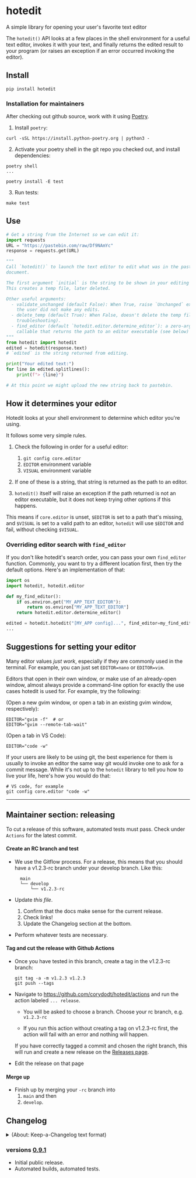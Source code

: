# hotedit

A simple library for opening your user's favorite text editor

The `hotedit()` API looks at a few places in the shell environment for
a useful text editor, invokes it with your text, and finally returns
the edited result to your program (or raises an exception if an error 
occurred invoking the editor). 

## Install

```shell
pip install hotedit
```

### Installation for maintainers

After checking out github source, work with it using [Poetry].

1. Install `poetry`: 
  ```
  curl -sSL https://install.python-poetry.org | python3 -
  ```

2. Activate your poetry shell in the git repo you checked out, and install dependencies:
  ```
  poetry shell
  ...

  poetry install -E test
  ```

3. Run tests:
  ```
  make test
  ```

[poetry]: https://python-poetry.org

## Use

```python
# Get a string from the Internet so we can edit it:
import requests
URL = "https://pastebin.com/raw/Df9NAmYc"
response = requests.get(URL)

"""
Call `hotedit()` to launch the text editor to edit what was in the pastebin
document.

The first argument `initial` is the string to be shown in your editing buffer.
This creates a temp file, later deleted.

Other useful arguments:
  - validate_unchanged (default False): When True, raise `Unchanged` exception when
    the user did not make any edits.
  - delete_temp (default True): When False, doesn't delete the temp file (for 
    troubleshooting).
  - find_editor (default `hotedit.editor.determine_editor`): a zero-argument
    callable that returns the path to an editor executable (see below)
"""
from hotedit import hotedit
edited = hotedit(response.text)
# `edited` is the string returned from editing.

print("Your edited text:")
for line in edited.splitlines():
    print(f"> {line}")

# At this point we might upload the new string back to pastebin.
```

## How it determines your editor

Hotedit looks at your shell environment to determine which editor you're using.

It follows some very simple rules.

1. Check the following in order for a useful editor:
    1. `git config core.editor`
    1. `EDITOR` environment variable
    1. `VISUAL` environment variable

2. If one of these is a string, that string is returned as the path to an editor.

3. `hotedit()` itself will raise an exception if the path returned is not an
   editor executable, but it does not keep trying other options if this happens.

This means if `core.editor` is unset, `$EDITOR` is set to a path that's missing,
and `$VISUAL` is set to a valid path to an editor, `hotedit` will use `$EDITOR`
and fail, without checking `$VISUAL`.

### Overriding editor search with `find_editor`

If you don't like hotedit's search order, you can pass your own `find_editor`
function. Commonly, you want to try a different location first, then try the
default options. Here's an implementation of that:

```python
import os
import hotedit, hotedit.editor

def my_find_editor():
    if os.environ.get("MY_APP_TEXT_EDITOR"):
        return os.environ["MY_APP_TEXT_EDITOR"]
    return hotedit.editor.determine_editor()

edited = hotedit.hotedit("[MY_APP config]...", find_editor=my_find_editor)
...
```


## Suggestions for setting your editor

Many editor values _just work_, especially if they are commonly used in the
terminal. For example, you can just set `EDITOR=nano` or `EDITOR=vim`.

Editors that open in their own window, or make use of an already-open window,
almost always provide a command-line option for exactly the use cases
hotedit is used for. For example, try the following:

(Open a new gvim window, or open a tab in an existing gvim window, respectively):
```
EDITOR="gvim -f"  # or
EDITOR="gvim --remote-tab-wait"
```

(Open a tab in VS Code):
```
EDITOR="code -w"
```

If your users are likely to be using git, the best experience for them is usually
to invoke an editor the same way git would invoke one to ask for a commit
message. While it's not up to the `hotedit` library to tell you how to live your
life, here's how you would do that:

```
# VS code, for example
git config core.editor "code -w"
```

----

## Maintainer section: releasing

To cut a release of this software, automated tests must pass. Check under `Actions` for the latest commit.

#### Create an RC branch and test

- We use the Gitflow process. For a release, this means that you should have a v1.2.3-rc branch under your 
  develop branch. Like this:
  ```
    main  
    └── develop  
        └── v1.2.3-rc
  ```

- Update *this file*.
  
  1. Confirm that the docs make sense for the current release.
  1. Check links!
  1. Update the Changelog section at the bottom.

- Perform whatever tests are necessary.

#### Tag and cut the release with Github Actions

- Once you have tested in this branch, create a tag in the v1.2.3-rc branch:
  ```
  git tag -a -m v1.2.3 v1.2.3
  git push --tags
  ```

- Navigate to https://github.com/corydodt/hotedit/actions and run the action labeled `... release`.

    - You will be asked to choose a branch. Choose your rc branch, e.g. `v1.2.3-rc`

    - If you run this action without creating a tag on v1.2.3-rc first, the action will fail with an error and nothing will happen.

  If you have correctly tagged a commit and chosen the right branch, this will run and create a new release on the [Releases page].

- Edit the release on that page 

#### Merge up

- Finish up by merging your `-rc` branch into 
  1. `main` and then 
  2. `develop`.

## Changelog

<details><summary>(About: Keep-a-Changelog text format)</summary>

The format is based on [Keep a Changelog], and this project adheres to [Semantic
Versioning].
</details>

### versions [0.9.1]

- Initial public release.
- Automated builds, automated tests.


[Unreleased]: https://github.com/corydodt/hotedit/compare/v0.9.1..HEAD
[0.9.1]:        https://github.com/corydodt/hotedit/compare/v0.0..v0.9.1
[0.0]:        https://github.com/corydodt/hotedit/tree/v0.0


[latest release]: https://github.com/corydodt/hotedit/releases/latest

[Releases page]: https://github.com/corydodt/hotedit/releases

[Keep a Changelog]: https://keepachangelog.com/en/1.0.0/

[Semantic Versioning]: https://semver.org/spec/v2.0.0.html
